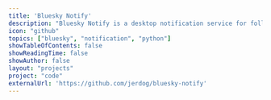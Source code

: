 ```yaml
---
title: 'Bluesky Notify'
description: "Bluesky Notify is a desktop notification service for following accounts on Bluesky."
icon: "github"
topics: ["bluesky", "notification", "python"]
showTableOfContents: false
showReadingTime: false
showAuthor: false
layout: "projects"
project: "code"
externalUrl: 'https://github.com/jerdog/bluesky-notify'
---
```

